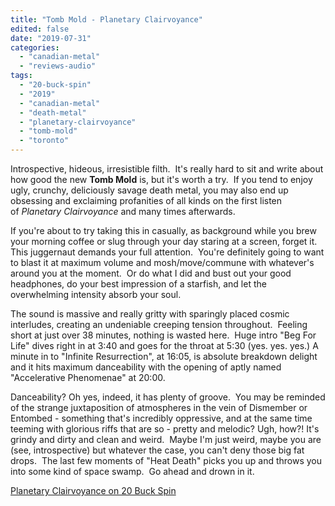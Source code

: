 ```yaml
---
title: "Tomb Mold - Planetary Clairvoyance"
edited: false
date: "2019-07-31"
categories:
  - "canadian-metal"
  - "reviews-audio"
tags:
  - "20-buck-spin"
  - "2019"
  - "canadian-metal"
  - "death-metal"
  - "planetary-clairvoyance"
  - "tomb-mold"
  - "toronto"
---
```


Introspective, hideous, irresistible filth.  It's really hard to sit and write about how good the new **Tomb Mold** is, but it's worth a try.  If you tend to enjoy ugly, crunchy, deliciously savage death metal, you may also end up obsessing and exclaiming profanities of all kinds on the first listen of _Planetary Clairvoyance_ and many times afterwards.

If you're about to try taking this in casually, as background while you brew your morning coffee or slug through your day staring at a screen, forget it.  This juggernaut demands your full attention.  You're definitely going to want to blast it at maximum volume and mosh/move/commune with whatever's around you at the moment.  Or do what I did and bust out your good headphones, do your best impression of a starfish, and let the overwhelming intensity absorb your soul.

The sound is massive and really gritty with sparingly placed cosmic interludes, creating an undeniable creeping tension throughout.  Feeling short at just over 38 minutes, nothing is wasted here.  Huge intro "Beg For Life" dives right in at 3:40 and goes for the throat at 5:30 (yes. yes. yes.) A minute in to "Infinite Resurrection", at 16:05, is absolute breakdown delight and it hits maximum danceability with the opening of aptly named "Accelerative Phenomenae" at 20:00.

Danceability? Oh yes, indeed, it has plenty of groove.  You may be reminded of the strange juxtaposition of atmospheres in the vein of Dismember or Entombed - something that's incredibly oppressive, and at the same time teeming with glorious riffs that are so - pretty and melodic? Ugh, how?! It's grindy and dirty and clean and weird.  Maybe I'm just weird, maybe you are (see, introspective) but whatever the case, you can't deny those big fat drops.  The last few moments of "Heat Death" picks you up and throws you into some kind of space swamp.  Go ahead and drown in it.

[Planetary Clairvoyance on 20 Buck Spin](https://listen.20buckspin.com/album/planetary-clairvoyance)
